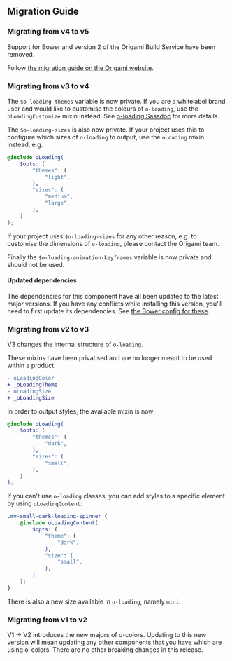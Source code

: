 ## Migration Guide

### Migrating from v4 to v5

Support for Bower and version 2 of the Origami Build Service have been removed.

Follow [the migration guide on the Origami website](https://origami.ft.com/documentation/tutorials/bower-to-npm/).

### Migrating from v3 to v4

The `$o-loading-themes` variable is now private. If you are a whitelabel brand user and would like to customise the colours of `o-loading`, use the `oLoadingCustomize` mixin instead. See [o-loading Sassdoc](https://registry.origami.ft.com/components/o-loading/sassdoc?brand=whitelabel) for more details.

The `$o-loading-sizes` is also now private. If your project uses this to configure which sizes of `o-loading` to output, use the `oLoading` mixin instead, e.g.

```scss
@include oLoading(
	$opts: (
		"themes": (
			"light",
		),
		"sizes": (
			"medium",
			"large",
		),
	)
);
```

If your project uses `$o-loading-sizes` for any other reason, e.g. to customise the dimensions of `o-loading`, please contact the Origami team.

Finally the `$o-loading-animation-keyframes` variable is now private and should not be used.

#### Updated dependencies

The dependencies for this component have all been updated to the latest major versions.
If you have any conflicts while installing this version, you'll need to first update
its dependencies. See [the Bower config for these](./bower.json).

### Migrating from v2 to v3

V3 changes the internal structure of `o-loading`.

These mixins have been privatised and are no longer meant to be used within a product.

```diff
- oLoadingColor
+ _oLoadingTheme
- oLoadingSize
+ _oLoadingSize
```

In order to output styles, the available mixin is now:

```scss
@include oLoading(
	$opts: (
		"themes": (
			"dark",
		),
		"sizes": (
			"small",
		),
	)
);
```

If you can't use `o-loading` classes, you can add styles to a specific element by using `oLoadingContent`:

```scss
.my-small-dark-loading-spinner {
	@include oLoadingContent(
		$opts: (
			"theme": (
				"dark",
			),
			"size": (
				"small",
			),
		)
	);
}
```

There is also a new size available in `o-loading`, namely `mini`.

### Migrating from v1 to v2

V1 -> V2 introduces the new majors of o-colors. Updating to this new version will mean updating any other components that you have which are using o-colors. There are no other breaking changes in this release.
